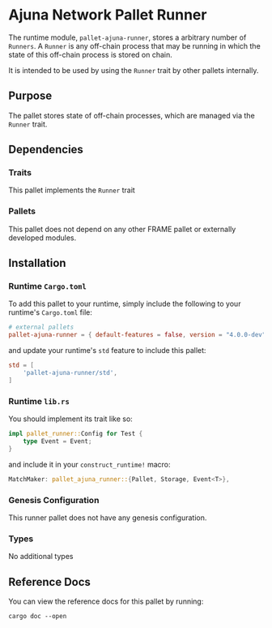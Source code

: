 # Ajuna Network Pallet Runner

The runtime module, `pallet-ajuna-runner`, stores a arbitrary number of `Runners`.  A `Runner` is any off-chain process that
may be running in which the state of this off-chain process is stored on chain.

It is intended to be used by using the `Runner` trait by other pallets internally. 

## Purpose

The pallet stores state of off-chain processes, which are managed via the `Runner` trait.

## Dependencies

### Traits

This pallet implements the `Runner` trait

### Pallets

This pallet does not depend on any other FRAME pallet or externally developed modules.

## Installation

### Runtime `Cargo.toml`

To add this pallet to your runtime, simply include the following to your runtime's `Cargo.toml` file:

```TOML
# external pallets
pallet-ajuna-runner = { default-features = false, version = "4.0.0-dev", git = "https://github.com/ajuna-network/ajuna-node.git" }
```

and update your runtime's `std` feature to include this pallet:

```TOML
std = [
    'pallet-ajuna-runner/std',
]
```

### Runtime `lib.rs`

You should implement its trait like so:

```rust
impl pallet_runner::Config for Test {
	type Event = Event;
}
```

and include it in your `construct_runtime!` macro:

```rust
MatchMaker: pallet_ajuna_runner::{Pallet, Storage, Event<T>},
```

### Genesis Configuration

This runner pallet does not have any genesis configuration.

### Types

No additional types

## Reference Docs

You can view the reference docs for this pallet by running:

```
cargo doc --open
```
